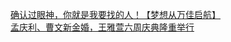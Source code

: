   
[确认过眼神，你就是我要找的人！【梦想从万佳启航】](http://www.dianyue.me/archives/830/mq3lbzby2ijllnkp/)  
[孟庆利、曹文新金婚，王雅萱六周庆典隆重举行](http://www.dianyue.me/archives/832/fsmuz6n317kyj1xj/)
